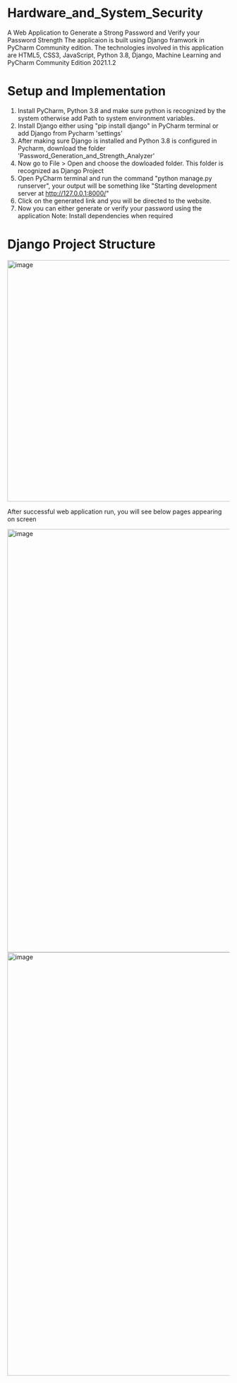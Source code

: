 # Hardware_and_System_Security
A Web Application to Generate a Strong Password and Verify your Password Strength
The applicaion is built using Django framwork in PyCharm Community edition. The technologies involved in this application are HTML5, CSS3, JavaScript, Python 3.8, Django, Machine Learning and PyCharm Community Edition 2021.1.2
# Setup and Implementation
1. Install PyCharm, Python 3.8 and make sure python is recognized by the system otherwise add Path to system environment variables.
2. Install Django either using "pip install django" in PyCharm terminal or add Django from Pycharm 'settings'
3. After making sure Django is installed and Python 3.8 is configured in Pycharm, download the folder 'Password_Generation_and_Strength_Analyzer'
4. Now go to File > Open and choose the dowloaded folder. This folder is recognized as Django Project
5. Open PyCharm terminal and run the command "python manage.py runserver", your output will be something like "Starting development server at http://127.0.0.1:8000/"
6. Click on the generated link and you will be directed to the website.
7. Now you can either generate or verify your password using the application
Note: Install dependencies when required

# Django Project Structure
                                                              
<img width="547" alt="image" src="https://github.com/Lohitanvita/Hardware_and_System_Security/assets/87051664/52ac86d6-abbc-4593-b4ac-918dc10c3f5a">
 
                                                  
 After successful web application run, you will see below pages appearing on screen 
 
 <img width="959" alt="image" src="https://github.com/Lohitanvita/Hardware_and_System_Security/assets/87051664/ae455543-6d8d-4b35-97b0-1c57c778804a">
 
<img width="959" alt="image" src="https://github.com/Lohitanvita/Hardware_and_System_Security/assets/87051664/1637377d-69c9-4d0d-850c-6ca6e39b8141">


